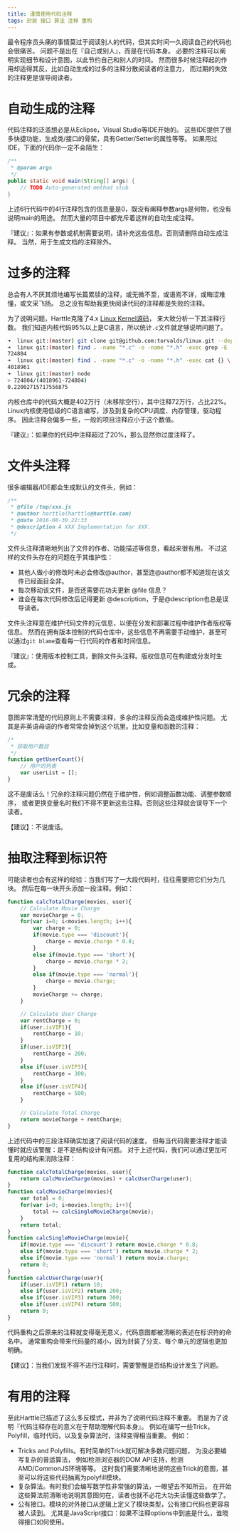 ```yaml
---
title: 谨慎使用代码注释
tags: 封装 接口 算法 注释 重构
---
```


最令程序员头痛的事情莫过于阅读别人的代码，但其实时间一久阅读自己的代码也会很痛苦。
问题不是出在『自己或别人』，而是在代码本身。
必要的注释可以阐明实现细节和设计意图，以此节约自己和别人的时间。
然而很多时候注释起的作用却适得其反，比如自动生成的过多的注释分散阅读者的注意力，
而过期的失效的注释更是误导阅读者。

<!--more-->

# 自动生成的注释

代码注释的泛滥想必是从Eclipse，Visual Studio等IDE开始的。
这些IDE提供了很多快捷功能，生成类/接口的骨架，具有Getter/Setter的属性等等。
如果用过IDE，下面的代码你一定不会陌生：

```java
/**
 * @param args
 */
public static void main(String[] args) {
    // TODO Auto-generated method stub
}
```

上述6行代码中的4行注释包含的信息量是0，既没有阐释参数args是何物，也没有说明main的用途。
然而大量的项目中都充斥着这样的自动生成注释。

『建议』：如果有参数或机制需要说明，请补充这些信息。否则请删除自动生成注释。
当然，用于生成文档的注释除外。

# 过多的注释

总会有人不厌其烦地编写长篇累牍的注释，或无微不至，或语焉不详，或晦涩难懂，或文采飞扬。
总之没有帮助我更快阅读代码的注释都是失败的注释。

为了说明问题，Harttle克隆了4.x [Linux Kernel源码][linux-kernel]，
来大致分析一下其注释行数。
我们知道内核代码95%以上是C语言，所以统计`.c`文件就足够说明问题了。

```bash
➜  linux git:(master) git clone git@github.com:torvalds/linux.git --depth=1
➜  linux git:(master) find . -name "*.c" -o -name "*.h" -exec grep -E '^\s*((\*)|(/[/*]))' {} \; | wc -l
724804
➜  linux git:(master) find . -name "*.c" -o -name "*.h" -exec cat {} \; | wc -l
4018961
➜  linux git:(master) node
> 724804/(4018961-724804)
0.22002715717556875
```

内核仓库中的代码大概是402万行（未移除空行），其中注释72万行，占比22%。
Linux内核使用低级的C语言编写，涉及到复杂的CPU调度、内存管理，驱动程序。
因此注释会偏多一些，一般的项目注释应小于这个数值。

『建议』：如果你的代码中注释超过了20%，那么显然你过度注释了。

# 文件头注释

很多编辑器/IDE都会生成默认的文件头，例如：

```javascript
/**
 * @file /tmp/xxx.js
 * @author harttle(harttle@harttle.com)
 * @date 2016-08-30 22:33
 * @description A XXX Implementation for XXX.
 */
```

文件头注释清晰地列出了文件的作者、功能描述等信息，看起来很有用。
不过这样的文件头存在的问题在于其维护性：

* 其他人做小的修改时未必会修改@author，甚至连@author都不知道现在该文件已经面目全非。
* 每次移动该文件，是否还需要花功夫更新 @file 信息？
* 谁会在每次代码修改后记得更新 @description，于是@description也总是误导读者。

文件头注释意在维护代码文件的元信息，以便在分发和部署过程中维护作者版权等信息。
然而在拥有版本控制的代码仓库中，这些信息不再需要手动维护，甚至可以通过`git blame`查看每一行代码的作者和时间信息。

『建议』：使用版本控制工具，删除文件头注释。版权信息可在构建或分发时生成。

# 冗余的注释

意图非常清楚的代码原则上不需要注释，多余的注释反而会造成维护性问题。
尤其是非英语母语的作者常常会掉到这个坑里。比如变量和函数的注释：

```javascript
/*
 * 获取用户数目
 */
function getUserCount(){
    // 用户的列表
    var userList = [];
}
```

这不是废话么！冗余的注释问题仍然在于维护性，例如调整函数功能、调整参数顺序，
或者更换变量名时我们不得不更新这些注释。否则这些注释就会误导下一个读者。

【建议】：不说废话。

# 抽取注释到标识符

可能读者也会有这样的经验：当我们写了一大段代码时，往往需要把它们分为几块。
然后在每一块开头添加一段注释。例如：

```javascript
function calcTotalCharge(movies, user){
    // Calculate Movie Charge
    var movieCharge = 0;
    for(var i=0; i<movies.length; i++){
        var charge = 0;
        if(movie.type === 'discount'){
            charge = movie.charge * 0.8;
        }
        else if(movie.type === 'short'){
            charge = movie.charge * 2;
        }
        else if(movie.type === 'normal'){
            charge = movie.charge;
        }
        movieCharge += charge;
    }

    // Calculate User Charge
    var rentCharge = 0;
    if(user.isVIP1){
        rentCharge = 10;
    }
    if(user.isVIP2){
        rentCharge = 200;
    }
    else if(user.isVIP3){
        rentCharge = 300;
    }
    else if(user.isVIP4){
        rentCharge = 500;
    }

    // Calculate Total Charge
    return movieCharge + rentCharge;
}
```

上述代码中的三段注释确实加速了阅读代码的速度，
但每当代码需要注释才能读懂时就应该警醒：是不是结构设计有问题。
对于上述代码，我们可以通过更加可复用的结构来消除注释：

```javascript
function calcTotalCharge(movies, user){
    return calcMovieCharge(movies) + calcUserCharge(user);
}
function calcMovieCharge(movies){
    var total = 0;
    for(var i=0; i<movies.length; i++){
        total += calcSingleMovieCharge(movie);
    }
    return total;
}
function calcSingleMovieCharge(movie){
    if(movie.type === 'discount') return movie.charge * 0.8;
    else if(movie.type === 'short') return movie.charge * 2;
    else if(movie.type === 'normal') return movie.charge;
    return 0;
}
function calcUserCharge(user){
    if(user.isVIP1) return 10;
    else if(user.isVIP2) return 200;
    else if(user.isVIP3) return 300;
    else if(user.isVIP4) return 500;
    return 0;
}
```

代码重构之后原来的注释就变得毫无意义，代码意图都被清晰的表述在标识符的命名中。
通常重构会带来代码量的减小，因为封装了分支、每个单元的逻辑也更加明确。

【建议】：当我们发现不得不进行注释时，需要警醒是否结构设计发生了问题。

# 有用的注释

至此Harttle已描述了这么多反模式，并非为了说明代码注释不重要。
而是为了说明『代码注释存在的意义在于帮助理解代码本身』。
例如在编写一些Trick，Polyfill，临时代码，以及复杂算法时，注释变得相当重要。
例如：

* Tricks and Polyfills。有时简单的Trick就可解决多数问题问题，
    为没必要编写复杂的普适算法，
    例如检测浏览器的DOM API支持，检测AMD/CommonJS环境等等。
    这时我们需要清晰地说明这些Trick的意图，甚至可以将这些代码抽离为polyfill模块。
* 复杂算法。有时我们会编写数学性非常强的算法，一眼望去不知所云。
    在开始这些算法前清晰地说明其意图何在，读者也就不必花大功夫读懂这些数学了。
* 公有接口。模块的对外接口从逻辑上定义了模块类型，公有接口代码也更容易被人读到。
    尤其是JavaScript接口：如果不注释options中到底是什么，谁晓得接口如何使用。

[linux-kernel]: https://github.com/torvalds/linux
